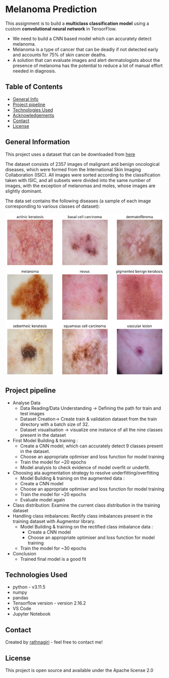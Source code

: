 # Melanoma Prediction
This assignment is to build a **multiclass classification model** using a custom **convolutional neural network** in TensorFlow. 

 

- We need to build a CNN based model which can accurately detect melanoma. 
- Melanoma is a type of cancer that can be deadly if not detected early and accounts for 75% of skin cancer deaths. 
- A solution that can evaluate images and alert dermatologists about the presence of melanoma has the potential to reduce a lot of manual effort needed in diagnosis.


## Table of Contents
* [General Info](#general-information)
* [Project pipeline](#project-pipeline)
* [Technologies Used](#technologies-used)
* [Acknowledgements](#acknowledgements)
* [Contact](#contact)
* [License](#license)


## General Information
This project uses a dataset that can be downloaded from [here](https://drive.google.com/file/d/1xLfSQUGDl8ezNNbUkpuHOYvSpTyxVhCs/view?usp=sharing)

The dataset consists of 2357 images of malignant and benign oncological diseases, which were formed from the International Skin Imaging Collaboration (ISIC). All images were sorted according to the classification taken with ISIC, and all subsets were divided into the same number of images, with the exception of melanomas and moles, whose images are slightly dominant.

The data set contains the following diseases (a sample of each image corresponding to various classes of dataset):

![alt text](image.png)

## Project pipeline
- Analyse Data
    - Data Reading/Data Understanding → Defining the path for train and test images 
    - Dataset Creation→ Create train & validation dataset from the train directory with a batch size of 32. 
    - Dataset visualisation → visualize one instance of all the nine classes present in the dataset 
- First Model Building & training : 
    - Create a CNN model, which can accurately detect 9 classes present in the dataset. 
    - Choose an appropriate optimiser and loss function for model training
    - Train the model for ~20 epochs
    - Model analysis to check evidence of model overfit or underfit.
- Choosing ata augmentation strategy to resolve underfitting/overfitting 
    - Model Building & training on the augmented data :
    - Create a CNN model
    - Choose an appropriate optimiser and loss function for model training
    - Train the model for ~20 epochs
    - Evaluate model again
- Class distribution: Examine the current class distribution in the training dataset 
- Handling class imbalances: Rectify class imbalances present in the training dataset with Augmentor library.
    - Model Building & training on the rectified class imbalance data :
        - Create a CNN model
        - Choose an appropriate optimiser and loss function for model training
    - Train the model for ~30 epochs
- Conclusion
    - Trained final model is a good fit

## Technologies Used
- python - v3.11.5
- numpy
- pandas
- Tensorflow version - version 2.16.2
- VS Code
- Jupyter Notebook

## Contact
Created by [rathnagiri](https://github.com/rathnagiri/) - feel free to contact me!

## License
This project is open source and available under the Apache license 2.0